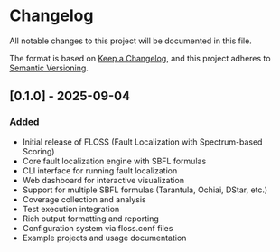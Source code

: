 # Changelog

All notable changes to this project will be documented in this file.

The format is based on [Keep a Changelog](https://keepachangelog.com/en/1.0.0/),
and this project adheres to [Semantic Versioning](https://semver.org/spec/v2.0.0.html).

## [0.1.0] - 2025-09-04

### Added
- Initial release of FLOSS (Fault Localization with Spectrum-based Scoring)
- Core fault localization engine with SBFL formulas
- CLI interface for running fault localization
- Web dashboard for interactive visualization
- Support for multiple SBFL formulas (Tarantula, Ochiai, DStar, etc.)
- Coverage collection and analysis
- Test execution integration
- Rich output formatting and reporting
- Configuration system via floss.conf files
- Example projects and usage documentation
